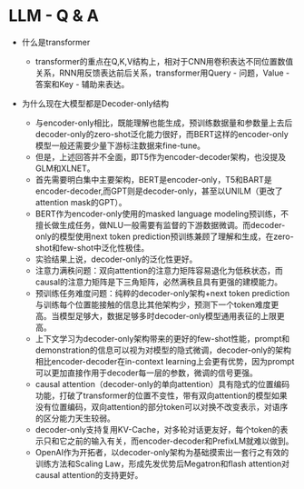 # LLM - Q & A

- 什么是transformer
  - transformer的重点在Q,K,V结构上，相对于CNN用卷积表达不同位置数值关系，RNN用反馈表达前后关系，transformer用Query - 问题，Value - 答案和Key - 辅助来表达。


- 为什么现在大模型都是Decoder-only结构
  - 与encoder-only相比，既能理解也能生成，预训练数据量和参数量上去后decoder-only的zero-shot泛化能力很好，而BERT这样的encoder-only模型一般还需要少量下游标注数据来fine-tune。
  - 但是，上述回答并不全面，即T5作为encoder-decoder架构，也没提及GLM和XLNET。
  - 首先需要明白集中主要架构，BERT是encoder-only，T5和BART是encoder-decoder,而GPT则是decoder-only，甚至以UNILM（更改了attention mask的GPT）。
  - BERT作为encoder-only使用的masked language modeling预训练，不擅长做生成任务，做NLU一般需要有监督的下游数据微调。而decoder-only的模型使用next token prediction预训练兼顾了理解和生成，在zero-shot和few-shot中泛化性极佳。
  - 实验结果上说，decoder-only的泛化性更好。
  - 注意力满秩问题：双向attention的注意力矩阵容易退化为低秩状态，而causal的注意力矩阵是下三角矩阵，必然满秩且具有更强的建模能力。
  - 预训练任务难度问题：纯粹的decoder-only架构+next token prediction与训练每个位置能接触的信息比其他架构少，预测下一个token难度更高。当模型足够大，数据足够多时decoder-only模型通用表征的上限更高。
  - 上下文学习为decoder-only架构带来的更好的few-shot性能，prompt和demonstration的信息可以视为对模型的隐式微调，decoder-only的架构相比encoder-decoder在in-context learning上会更有优势，因为prompt可以更加直接作用于decoder每一层的参数，微调的信号更强。
  - causal attention（decoder-only的单向attention）具有隐式的位置编码功能，打破了transformer的位置不变性，带有双向attention的模型如果没有位置编码，双向attention的部分token可以对换不改变表示，对语序的区分能力天生较弱。
  - decoder-only支持复用KV-Cache，对多轮对话更友好，每个token的表示只和它之前的输入有关，而encoder-decoder和PrefixLM就难以做到。
  - OpenAI作为开拓者，以decoder-only架构为基础摸索出一套行之有效的训练方法和Scaling Law，形成先发优势后Megatron和flash attention对causal attention的支持更好。

